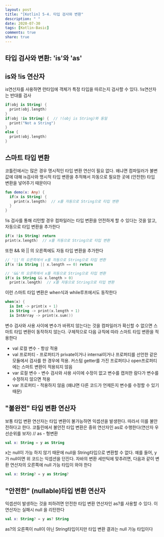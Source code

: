 ```yaml
---
layout: post
title: "[Kotlin] 5-4. 타입 검사와 변환"
description: " "
date: 2020-07-30
tags: [Kotlin-Basic]
comments: true
share: true
---
```


## 타입 검사와 변환: 'is'와 'as'
## is와 !is 연산자
is연산자를 사용하면 런타임에 객체가 특정 타입을 따르는지 검사할 수 있다. !is연산자는 반대를 검사

```kotlin
if(obj is String) {
  print(obj.length)
}
if(obj !is String) {  // !(obj is String)와 동일
  print("Not a String")
}
else {
  print(obj.length)
}
```

## 스마트 타입 변환
코틀린에서는 많은 경우 명시적인 타입 변환 연산이 필요 없다. 왜냐면 컴파일러가 불변 값에 대해 is검사와 명시적 타입 변환을 추적해서 자동으로 필요한 곳에 (안전한) 타입 변환을 넣어주기 때문이다

```kotlin
fun demo(x: Any) {
  if(x is String) {
    print(x.length)  // x를 자동으로 String으로 타입 변환
  }
}
```

!is 검사를 통해 리턴할 경우 컴파일러는 타입 변환을 안전하게 할 수 있다는 것을 알고, 자동으로 타입 변환을 추가한다

```kotlin
if(x !is String) return
print(x.length)  // x를 자동으로 String으로 타입 변환
```

또한 &&	와 ||	의 오른쪽에도 자동 타입 변환을 추가한다

```kotlin
// '||'의 오른쪽에서 x를 자동으로 String으로 타입 변환
if(x !is String || x.length == 0) return

// '&&'의 오른쪽에서 x를 자동으로 String으로 타입 변환
if(x is String && x.length > 0)
  print(x.length)  // x를 자동으로 String으로 타입 변환
```

이런 스마트 타입 변환은 when식과 while루프에서도 동작한다

```kotlin
when(x) {
  is Int -> print(x + 1)
  is String -> print(x.length + 1)
  is IntArray -> print(x.sum())
```

변수 검사와 사용 사이에 변수가 바뀌지 않는다는 것을 컴파일러가 확신할 수 없으면 스마트 타입 변환이 동작하지 않는다. 구체적으로 다음 규칙에 따라 스마트 타입 변환을 적용한다   
- val 로컬 변수 - 항상 적용   
- val 프로퍼티 - 프로퍼티가 private이거나 internal이거나 프로퍼티를 선언한 같은 모듈에서 검사를 한 경우에 적용. 커스텀 getter를 가진 프로퍼티나 open프로퍼티에는 스마트 변환이 적용되지 않음   
- var 로컬 변수 -  변수 검사와 사용 사이에 수정이 없고 변수를 캡처한 람다가 변수를 수정하지 않으면 적용    
- var 프로퍼티 - 적용하지 않음 (왜냐면 다른 코드가 언제든지 변수를 수정할 수 있기 때문)
## "불완전" 타입 변환 연산자
보통 타입 변환 연산자는 타입 변환이 불가능하면 익셉션을 발생한다. 따라서 이를 불안전하다고 한다. 코틀린에서 불안전 타입 변환은 중위 연산자인 as로 수행한다(연산자 우선순위를 보자)  // as - 형변환

```kotlin
val x: String = y as String
```

x는 null이 가능 하지 않기 때문에 null을 String타입으로 변환할 수 없다. 예를 들어, y가 null이면 위 코드는 익셉션을 던진다. 자바의 변환 세만틱에 맞추려면, 다음과 같이 변환 연산자의 오른쪽에 null 가능 타입이 와야 한다

```kotlin
val x: String? = y as String?
```

## "안전한" (nullable)타입 변환 연산자
익셉션이 발생하는 것을 피하려면 안전한 타입 변환 연산자인 as?를 사용할 수 있다. 이 연산자는 실패시 null	을 리턴한다

```kotlin
val x: String? = y as? String
```

as?의 오른쪽이 null이 아닌 String타입이지만 타입 변환 결과는 null 가능 타입이다





















